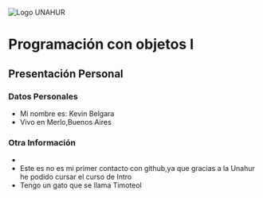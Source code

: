 ![Logo UNAHUR](./UNAHUR.png)

# Programación con objetos I
## Presentación Personal

### Datos Personales
- Mi nombre es: Kevin Belgara
- Vivo en Merlo,Buenos Aires


### Otra Información
- 
- Este es no es mi primer contacto con github,ya que gracias a la Unahur he podido cursar el curso de Intro
- Tengo un gato que se llama Timoteol
